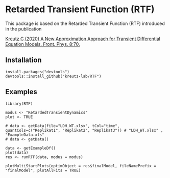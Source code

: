 # Retarded Transient Function (RTF)

This package is based on the Retarded Transient Function (RTF) introduced in the publication 

[Kreutz C (2020) A New Approximation Approach for Transient Differential Equation Models. Front. Phys. 8:70.](https://doi.org/10.3389/fphy.2020.00070)

## Installation
```
install.packages("devtools")
devtools::install_github("kreutz-lab/RTF")
```

## Examples
```
library(RTF)

modus <- "RetardedTransientDynamics"
plot <- TRUE

# data <- getData(file="LDH_WT.xlsx", tCol="time", quantCols=c("Replikat1", "Replikat2", "Replikat3")) # "LDH_WT.xlsx" , "ExampleData.xls"
# data <- getData()

data <- getExampleDf()
plot(data)
res <- runRTF(data, modus = modus)

plotMultiStartPlots(optimObject = res$finalModel, fileNamePrefix = "finalModel", plotAllFits = TRUE)
```

